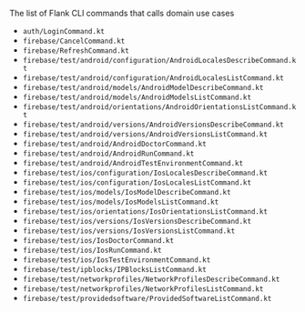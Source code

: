 The list of Flank CLI commands that calls domain use cases

* `auth/LoginCommand.kt`
* `firebase/CancelCommand.kt`
* `firebase/RefreshCommand.kt`
* `firebase/test/android/configuration/AndroidLocalesDescribeCommand.kt`
* `firebase/test/android/configuration/AndroidLocalesListCommand.kt`
* `firebase/test/android/models/AndroidModelDescribeCommand.kt`
* `firebase/test/android/models/AndroidModelsListCommand.kt`
* `firebase/test/android/orientations/AndroidOrientationsListCommand.kt`
* `firebase/test/android/versions/AndroidVersionsDescribeCommand.kt`
* `firebase/test/android/versions/AndroidVersionsListCommand.kt`
* `firebase/test/android/AndroidDoctorCommand.kt`
* `firebase/test/android/AndroidRunCommand.kt`
* `firebase/test/android/AndroidTestEnvironmentCommand.kt`
* `firebase/test/ios/configuration/IosLocalesDescribeCommand.kt`
* `firebase/test/ios/configuration/IosLocalesListCommand.kt`
* `firebase/test/ios/models/IosModelDescribeCommand.kt`
* `firebase/test/ios/models/IosModelsListCommand.kt`
* `firebase/test/ios/orientations/IosOrientationsListCommand.kt`
* `firebase/test/ios/versions/IosVersionsDescribeCommand.kt`
* `firebase/test/ios/versions/IosVersionsListCommand.kt`
* `firebase/test/ios/IosDoctorCommand.kt`
* `firebase/test/ios/IosRunCommand.kt`
* `firebase/test/ios/IosTestEnvironmentCommand.kt`
* `firebase/test/ipblocks/IPBlocksListCommand.kt`
* `firebase/test/networkprofiles/NetworkProfilesDescribeCommand.kt`
* `firebase/test/networkprofiles/NetworkProfilesListCommand.kt`
* `firebase/test/providedsoftware/ProvidedSoftwareListCommand.kt`
